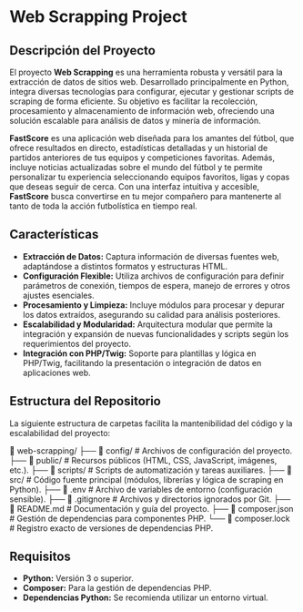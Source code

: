 # **Web Scrapping Project**

## **Descripción del Proyecto**
El proyecto **Web Scrapping** es una herramienta robusta y versátil para la extracción de datos de sitios web. Desarrollado principalmente en Python, integra diversas tecnologías para configurar, ejecutar y gestionar scripts de scraping de forma eficiente. Su objetivo es facilitar la recolección, procesamiento y almacenamiento de información web, ofreciendo una solución escalable para análisis de datos y minería de información.

**FastScore** es una aplicación web diseñada para los amantes del fútbol, que ofrece resultados en directo, estadísticas detalladas y un historial de partidos anteriores de tus equipos y competiciones favoritas. Además, incluye noticias actualizadas sobre el mundo del fútbol y te permite personalizar tu experiencia seleccionando equipos favoritos, ligas y copas que deseas seguir de cerca. Con una interfaz intuitiva y accesible, **FastScore** busca convertirse en tu mejor compañero para mantenerte al tanto de toda la acción futbolística en tiempo real.

## **Características**
- **Extracción de Datos:** Captura información de diversas fuentes web, adaptándose a distintos formatos y estructuras HTML.
- **Configuración Flexible:** Utiliza archivos de configuración para definir parámetros de conexión, tiempos de espera, manejo de errores y otros ajustes esenciales.
- **Procesamiento y Limpieza:** Incluye módulos para procesar y depurar los datos extraídos, asegurando su calidad para análisis posteriores.
- **Escalabilidad y Modularidad:** Arquitectura modular que permite la integración y expansión de nuevas funcionalidades y scripts según los requerimientos del proyecto.
- **Integración con PHP/Twig:** Soporte para plantillas y lógica en PHP/Twig, facilitando la presentación o integración de datos en aplicaciones web.

## **Estructura del Repositorio**
La siguiente estructura de carpetas facilita la mantenibilidad del código y la escalabilidad del proyecto:


📁 web-scrapping/ ├── 📁 config/ # Archivos de configuración del proyecto. ├── 📁 public/ # Recursos públicos (HTML, CSS, JavaScript, imágenes, etc.). ├── 📁 scripts/ # Scripts de automatización y tareas auxiliares. ├── 📁 src/ # Código fuente principal (módulos, librerías y lógica de scraping en Python). ├── 📄 .env # Archivo de variables de entorno (configuración sensible). ├── 📄 .gitignore # Archivos y directorios ignorados por Git. ├── 📄 README.md # Documentación y guía del proyecto. ├── 📄 composer.json # Gestión de dependencias para componentes PHP. └── 📄 composer.lock # Registro exacto de versiones de dependencias PHP.


## **Requisitos**
- **Python:** Versión 3 o superior.
- **Composer:** Para la gestión de dependencias PHP.
- **Dependencias Python:** Se recomienda utilizar un entorno virtual.

